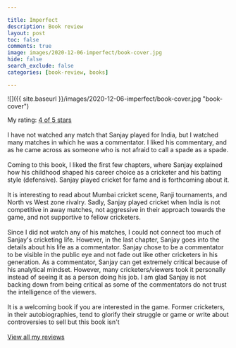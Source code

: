 ```yaml
---

title: Imperfect
description: Book review
layout: post
toc: false
comments: true
image: images/2020-12-06-imperfect/book-cover.jpg
hide: false
search_exclude: false
categories: [book-review, books]

---
```


![]({{ site.baseurl }}/images/2020-12-06-imperfect/book-cover.jpg "book-cover")


My rating: <a href="https://www.goodreads.com/review/show/3676699881">4 of 5 stars</a><br /><br />
I have not watched any match that Sanjay played for India, but I watched many matches in which he was a commentator. I liked his commentary, and as he came across as someone who is not afraid to call a spade as a spade. <br /><br />Coming to this book, I liked the first few chapters, where Sanjay explained how his childhood shaped his career choice as a cricketer and his batting style (defensive). Sanjay played cricket for fame and is forthcoming about it. <br /><br />It is interesting to read about Mumbai cricket scene, Ranji tournaments, and North vs West zone rivalry. Sadly, Sanjay played cricket when India is not competitive in away matches, not aggressive in their approach towards the game, and not supportive to fellow cricketers. <br /><br />Since I did not watch any of his matches, I could not connect too much of Sanjay's cricketing life. However, in the last chapter, Sanjay goes into the details about his life as a commentator. Sanjay chose to be a commentator to be visible in the public eye and not fade out like other cricketers in his generation. As a commentator, Sanjay can get extremely critical because of his analytical mindset. However, many cricketers/viewers took it personally instead of seeing it as a person doing his job. I am glad Sanjay is not backing down from being critical as some of the commentators do not trust the intelligence of the viewers. <br /><br />It is a welcoming book if you are interested in the game. Former cricketers, in their autobiographies, tend to glorify their struggle or game or write about controversies to sell but this book isn't
<br/><br/>
<a href="https://www.goodreads.com/review/list/110304968-ravi">View all my reviews</a>
